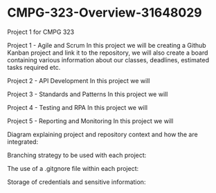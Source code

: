 # CMPG-323-Overview-31648029
Project 1 for CMPG 323 

Project 1 - Agile and Scrum 
In this project we will be creating a Github Kanban project and link it to the repository, we will also create a board containing various information about our classes, deadlines, estimated tasks required etc. 

Project 2 - API Development 
In this project we will 

Project 3 - Standards and Patterns 
In this project we will 

Project 4 - Testing and RPA 
In this project we will 

Project 5 - Reporting and Monitoring
In this project we will 

Diagram explaining project and repository context and how the are integrated:

Branching strategy to be used with each project:

The use of a .gitgnore file within each project:

Storage of credentials and sensitive information:

